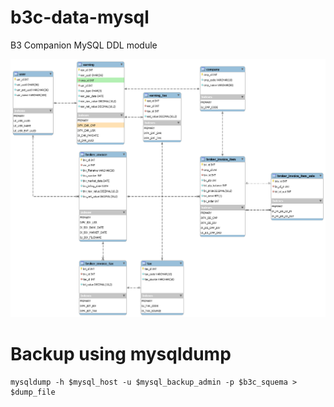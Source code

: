# b3c-data-mysql

B3 Companion MySQL DDL module

![B3C Data Schema](https://github.com/jarismar/b3c-data-mysql/blob/main/mysql-schema.png)

# Backup using mysqldump

```
mysqldump -h $mysql_host -u $mysql_backup_admin -p $b3c_squema > $dump_file
```
